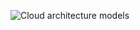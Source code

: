 
![Cloud architecture models](https://github.com/IvanSotomayor/azureAdministrator/assets/63268327/f4f8ad7e-d3d3-42a8-8748-abaecef84ea1)
